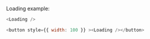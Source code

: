 Loading example:

```js
<Loading />
```

```js
<button style={{ width: 100 }} ><Loading /></button>
```
